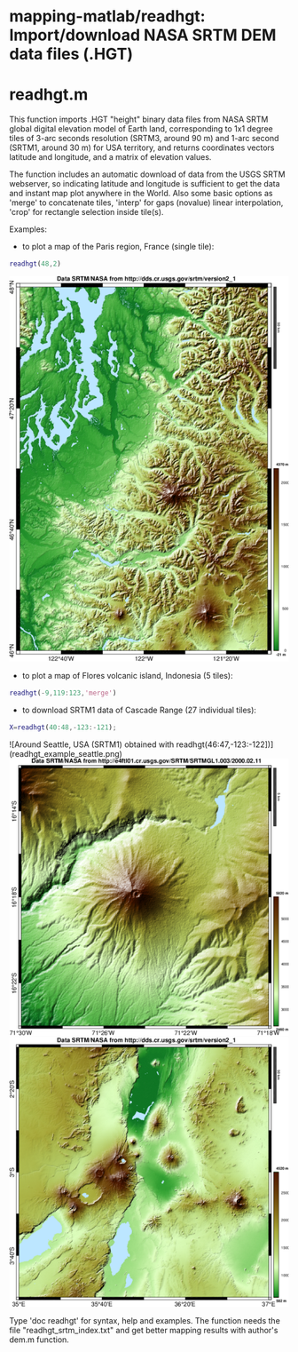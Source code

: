 # mapping-matlab/readhgt: Import/download NASA SRTM DEM data files (.HGT)

# readhgt.m
This function imports .HGT "height" binary data files from NASA SRTM global digital elevation model of Earth land, corresponding to 1x1 degree tiles of 3-arc seconds resolution (SRTM3, around 90 m) and 1-arc second (SRTM1, around 30 m) for USA territory, and returns coordinates vectors latitude and longitude, and a matrix of elevation values.

The function includes an automatic download of data from the USGS SRTM webserver, so indicating latitude and longitude is sufficient to get the data and instant map plot anywhere in the World. Also some basic options as 'merge' to concatenate tiles, 'interp' for gaps (novalue) linear interpolation, 'crop' for rectangle selection inside tile(s).

Examples:
- to plot a map of the Paris region, France (single tile):
```matlab
readhgt(48,2)
```
![Paris, France (SRTM3) obtained with readhgt(48,2)](readhgt_example_seattle.png)

- to plot a map of Flores volcanic island, Indonesia (5 tiles):
```matlab
readhgt(-9,119:123,'merge')
```

- to download SRTM1 data of Cascade Range (27 individual tiles):
```matlab
X=readhgt(40:48,-123:-121);
```

![Around Seattle, USA (SRTM1) obtained with readhgt(46:47,-123:-122])](readhgt_example_seattle.png)
![Misti volcano,  (SRTM1) obtained with readhgt([-16.4,-16.2,-71.5,-71.3])](readhgt_example_misti.png)
![East African Rift volcanoes, Tanzania  (SRTM3) obtained with readhgt(-4:-3,35:36)](readhgt_example_tanzania.png)

Type 'doc readhgt' for syntax, help and examples. The function needs the file "readhgt_srtm_index.txt" and get better mapping results with author's dem.m function.
